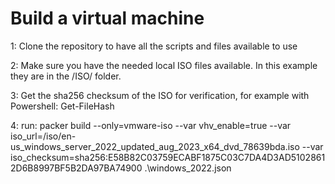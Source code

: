 # Build a virtual machine 

1: Clone the repository to have all the scripts and files available to use

2: Make sure you have the needed local ISO files available. In this example they are in the /ISO/  folder.

3: Get the sha256 checksum of the ISO for verification, for example with Powershell: Get-FileHash <isofile> 

4: run: packer build --only=vmware-iso --var vhv_enable=true --var iso_url=/iso/en-us_windows_server_2022_updated_aug_2023_x64_dvd_78639bda.iso --var iso_checksum=sha256:E58B82C03759ECABF1875C03C7DA4D3AD51028612D6B8997BF5B2DA97BA74900 .\windows_2022.json
